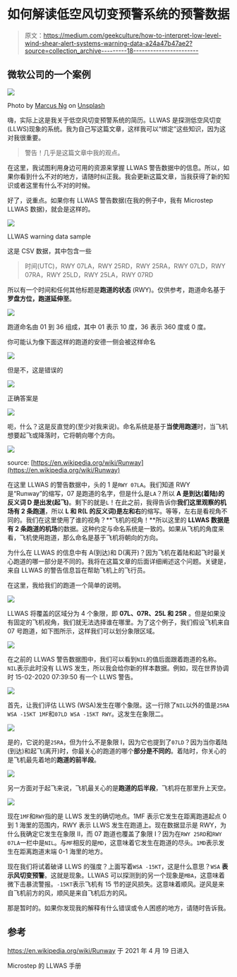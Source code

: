 # 如何解读低空风切变预警系统的预警数据

> 原文：<https://medium.com/geekculture/how-to-interpret-low-level-wind-shear-alert-systems-warning-data-a24a47b47ae2?source=collection_archive---------18----------------------->

## 微软公司的一个案例

![](img/f01d55a07ab21ae3d2b14a45cfd22bdd.png)

Photo by [Marcus Ng](https://unsplash.com/@marcusxsnapz?utm_source=medium&utm_medium=referral) on [Unsplash](https://unsplash.com?utm_source=medium&utm_medium=referral)

嗨，实际上这是我关于低空风切变预警系统的简历。LLWAS 是探测低空风切变(LLWS)现象的系统。我为自己写这篇文章，这样我可以“绑定”这些知识，因为这对我很重要。

> 警告！几乎是这篇文章中我的观点。

在这里，我试图利用身边可用的资源来掌握 LLWAS 警告数据中的信息。所以，如果你看到什么不对的地方，请随时纠正我。我会更新这篇文章，当我获得了新的知识或者这里有什么不对的时候。

好了，说重点。如果你有 LLWAS 警告数据(在我的例子中，我有 Microstep LLWAS 数据)，就会是这样的。

![](img/1c40f578c8ac012f0617b8facf51454e.png)

LLWAS warning data sample

这是 CSV 数据，其中包含一些

> 时间(UTC)，RWY 07LA，RWY 25RD，RWY 25RA，RWY 07LD，RWY 07RA，RWY 25LD，RWY 25LA，RWY 07RD

所以有一个时间和任何其他标题是**跑道的状态** (RWY)。仅供参考，跑道命名基于**罗盘方位，跑道延伸至**。

![](img/b6c59a08bdfd40b7f7ecfdd61aed702d.png)

跑道命名由 01 到 36 组成，其中 01 表示 10 度，36 表示 360 度或 0 度。

你可能认为像下面这样的跑道的安德一侧会被这样命名

![](img/c7d5b19ad769cf29288845dc094de095.png)

但是不，这是错误的

![](img/3f354d90e64957a8702147534832de8e.png)

正确答案是

![](img/bd3ba1cf2dc53a03142ccdf6aaad7fed.png)

呃，什么？这是反直觉的(至少对我来说)。命名系统是基于**当使用跑道**时，当飞机想要起飞或降落时，它将朝向哪个方向。

![](img/0b3009124e4e55acd20ace6174e3e5e6.png)

source: [https://en.wikipedia.org/wiki/Runway](https://en.wikipedia.org/wiki/Runway)

在这里 LLWAS 的警告数据中，头的 1 是`RWY 07LA`。我们知道 RWY 是“Runway”的缩写，07 是跑道的名字，但是什么是`LA`？所以 **A 是到达(着陆)的反义词 D 是出发(起飞)**。剩下的就是`L`！在此之前，我得告诉你**我们这里观察的机场有 2 条跑道**，所以 **L 和 R(L 的反义词)是左和右**的缩写。等等，左右是看视角不同的。我们在这里使用了谁的视角？**飞机的视角！**所以这里的 **LLWAS 数据是有 2 条跑道的机场**的数据。这种约定与命名系统是一致的。如果从飞机的角度来看，飞机使用跑道，那么命名是基于飞机将朝向的方向。

为什么在 LLWAS 的信息中有 A(到达)和 D(离开)？因为飞机在着陆和起飞时最关心跑道的哪一部分是不同的。我将在这篇文章的后面详细阐述这个问题。关键是，来自 LLWAS 的警告信息旨在帮助飞机上的飞行员。

在这里，我给我们的跑道一个简单的说明。

![](img/d59e8cbba7af35adcf012ec26aa2dfef.png)

LLWAS 将覆盖的区域分为 4 个象限，即 **07L、07R、25L 和 25R** 。但是如果没有固定的飞机视角，我们就无法选择谁在哪里。为了这个例子，我们假设飞机来自 07 号跑道，如下图所示，这样我们可以划分象限区域。

![](img/b88b6a356f27b5439d048c12ff0b42b8.png)

在之前的 LLWAS 警告数据图中，我们可以看到`NIL`的值后面跟着跑道的名称。`NIL`表示此时没有 LLWS 发生，所以我会给你新的样本数据。例如，现在世界协调时 15-02-2020 07:39:50 有一个 LLWS 警告。

![](img/ad82c1379ec82c170496684f517254b3.png)

首先，让我们评估 LLWS (WSA)发生在哪个象限。这一行除了`NIL`以外的值是`25RA WSA -15KT 1MF`和`07LD WSA -15KT RWY`。这发生在象限二。

![](img/f1112bee70f8314dea66c09fb1e6a913.png)

是的，它说的是`25RA`，但为什么不是象限 I，因为它也提到了`07LD`？因为当你着陆(到达)和起飞(离开)时，你最关心的跑道的哪个**部分是不同的**。着陆时，你关心的是飞机最先着地的**跑道的前半段**。

![](img/93757d733982cff4523453a6f114b761.png)

另一方面对于起飞来说，飞机最关心的是**跑道的后半段**，飞机将在那里升上天空。

![](img/7aa3d98d1ef8686bd3c0e8396f86c01c.png)

现在`1MF`和`RWY`指的是 LLWS 发生的确切地点。1MF 表示它发生在距离跑道起点 0 到 1 海里的范围内，RWY 表示 LLWS 发生在跑道上。现在数据显示是 RWY，为什么我确定它发生在象限 II，而 07 跑道也覆盖了象限 I？因为在`RWY 25RD`和`RWY 07LA`一栏中是`NIL`。与`MF`相反的是`MD`，这意味着它发生在跑道的尽头。`1MD`表示发生在距离跑道末端 0-1 海里的地方。

现在我们将试着破译 LLWS 的强度？上面写着`WSA -15KT`，这是什么意思？`WSA` **表示风切变预警**。这就是现象。LLWAS 可以探测到的另一个现象是`MBA`，这意味着微下击暴流警报。`-15KT`表示飞机有 15 节的逆风损失。这意味着顺风。逆风是来自飞机前方的风，顺风是来自飞机后方的风。

那是暂时的。如果你发现我的解释有什么错误或令人困惑的地方，请随时告诉我。

## 参考

https://en.wikipedia.org/wiki/Runway 于 2021 年 4 月 19 日进入

Microstep 的 LLWAS 手册